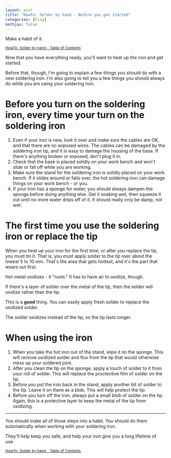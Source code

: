 ```yaml
---
layout: post
title: "HowTo: Solder by hand - Before you get started"
categories: [blog]
mathjax: false
---
```

Make a habit of it.

<sub>[HowTo: Solder by hand - Table of Contents](howtosolder-toc)</sub>

Now that you have everything ready, you'll want to heat up the iron and get started.

Before that, though, I'm going to explain a few things you should do with a new soldering iron.  I'm also going to tell you a few things you should always do while you are using your soldering iron.

# Before you turn on the soldering iron, **every time** your turn on the soldering iron

1. Even if your iron is new, look it over and make sure the cables are OK, and that there are no exposed wires.  The cables can be damaged by the soldering iron tip, and it is easy to damage the housing of the base.  If there's anything broken or exposed, don't plug it in.
2. Check that the base is placed solidly on your work bench and won't slide or fall off while you are working.
3. Make sure the stand for the soldering iron is solidly placed on your work bench.  If it slides around or falls over, the hot soldering iron can damage things on your work bench - or you.
4. If your iron has a sponge for water, you should always dampen the sponge before doing anything else.  Get it soaking wet, then squeeze it out until no more water drips off of it.  It should really only be damp, not wet.

# The first time you use the soldering iron or replace the tip

When you heat up your iron for the first time, or after you replace the tip, you must tin it.  That is, you must apply solder to the tip over about the lowest 5 to 10 mm.  That's the area that gets hottest, and it's the part that wears out first.

Hot metal oxidizes - it "rusts."  It has to have air to oxidize, though.

If there's a layer of solder over the metal of the tip, then the solder will oxidize rather than the tip.

This is a **good** thing.  You can easily apply fresh solder to replace the oxidized solder.

The solder oxidizes instead of the tip, so the tip lasts longer.

# When using the iron

1. When you take the hot iron out of the stand, wipe it on the sponge.  This will remove oxidized solder and flux from the tip that would otherwise mess up your soldered joint.
2. After you clean the tip on the sponge, apply a touch of solder to it from your roll of solder.  This will replace the proctective film  of solder on the tip.
3. Before you put the iron back in the stand, apply another bit of solder to the tip.  Leave it on there as a blob.  This will help protect the tip.
4. Before you turn off the iron, always put a small blob of solder on the tip.  Again, this is a protective layer to keep the metal of the tip from oxidizing.

----------

You should make all of those steps into a habit.  You should do them automatically when working with your soldering iron.

They'll help keep you safe, and help your iron give you a long lifetime of use.



<sub>[HowTo: Solder by hand - Table of Contents](howtosolder-toc)</sub> 
 

